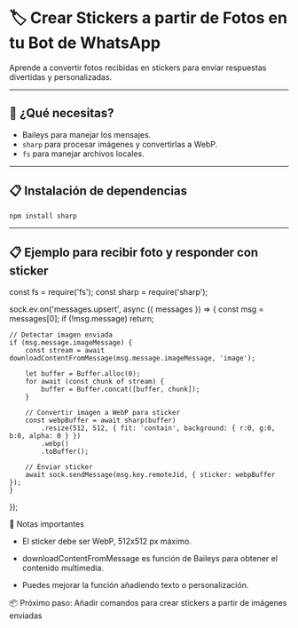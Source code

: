 # 🏷️ Crear Stickers a partir de Fotos en tu Bot de WhatsApp

Aprende a convertir fotos recibidas en stickers para enviar respuestas divertidas y personalizadas.

---

## 📌 ¿Qué necesitas?

- Baileys para manejar los mensajes.
- `sharp` para procesar imágenes y convertirlas a WebP.
- `fs` para manejar archivos locales.

---

## 📋 Instalación de dependencias

    npm install sharp

---

## 📋 Ejemplo para recibir foto y responder con sticker

const fs = require('fs');
const sharp = require('sharp');

sock.ev.on('messages.upsert', async ({ messages }) => {
    const msg = messages[0];
    if (!msg.message) return;

    // Detectar imagen enviada
    if (msg.message.imageMessage) {
        const stream = await downloadContentFromMessage(msg.message.imageMessage, 'image');

        let buffer = Buffer.alloc(0);
        for await (const chunk of stream) {
            buffer = Buffer.concat([buffer, chunk]);
        }

        // Convertir imagen a WebP para sticker
        const webpBuffer = await sharp(buffer)
            .resize(512, 512, { fit: 'contain', background: { r:0, g:0, b:0, alpha: 0 } })
            .webp()
            .toBuffer();

        // Enviar sticker
        await sock.sendMessage(msg.key.remoteJid, { sticker: webpBuffer });
    }
});

📌 Notas importantes
- El sticker debe ser WebP, 512x512 px máximo.

- downloadContentFromMessage es función de Baileys para obtener el contenido multimedia.

- Puedes mejorar la función añadiendo texto o personalización.

📦 Próximo paso: Añadir comandos para crear stickers a partir de imágenes enviadas